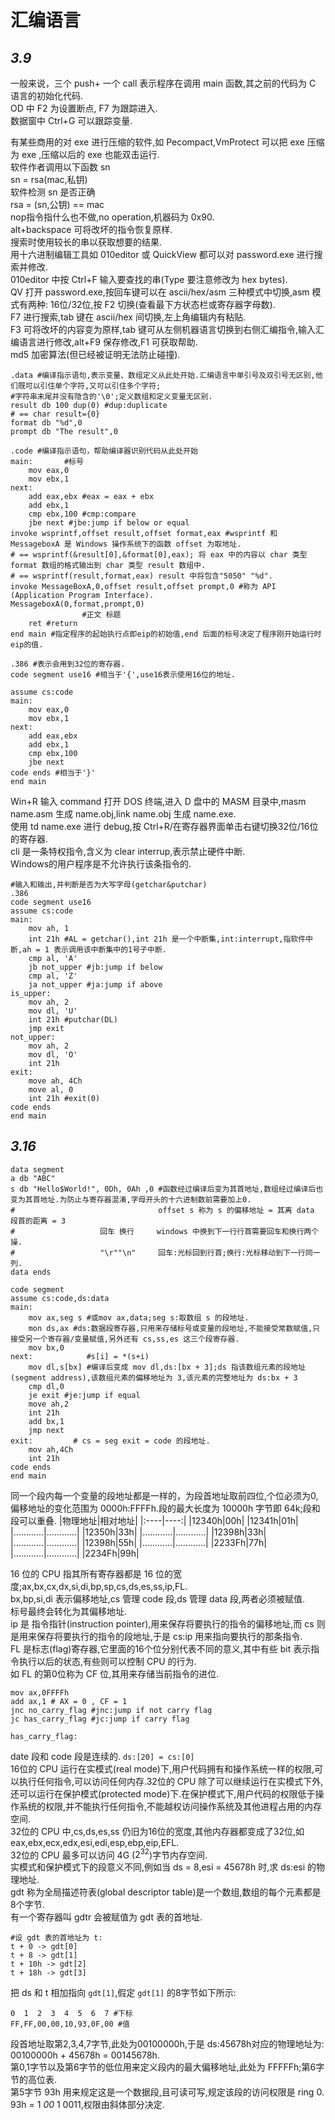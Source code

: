 # 汇编语言

## *3.9*

一般来说，三个 push+ 一个 call 表示程序在调用 main 函数,其之前的代码为 C 语言的初始化代码.  
OD 中 F2 为设置断点, F7 为跟踪进入.  
数据窗中 Ctrl+G 可以跟踪变量.  

有某些商用的对 exe 进行压缩的软件,如 Pecompact,VmProtect 可以把 exe 压缩为 exe ,压缩以后的 exe 也能双击运行.  
软件作者调用以下函数 sn  
sn = rsa(mac,私钥)  
软件检测 sn 是否正确  
rsa = (sn,公钥) == mac  
nop指令指什么也不做,no operation,机器码为 0x90.  
alt+backspace 可将改坏的指令恢复原样.  
搜索时使用较长的串以获取想要的结果.  
用十六进制编辑工具如 010editor 或 QuickView 都可以对 password.exe 进行搜索并修改.  
010editor 中按 Ctrl+F 输入要查找的串(Type 要注意修改为 hex bytes).  
QV 打开 password.exe,按回车键可以在 ascii/hex/asm 三种模式中切换,asm 模式有两种: 16位/32位,按 F2 切换(查看最下方状态栏或寄存器字母数).  
F7 进行搜索,tab 键在 ascii/hex 间切换,左上角编辑内有粘贴.  
F3 可将改坏的内容变为原样,tab 键可从左侧机器语言切换到右侧汇编指令,输入汇编语言进行修改,alt+F9 保存修改,F1 可获取帮助.  
md5 加密算法(但已经被证明无法防止碰撞).

~~~
.data #编译指示语句,表示变量、数组定义从此处开始.汇编语言中单引号及双引号无区别,他们既可以引住单个字符,又可以引住多个字符;
#字符串末尾并没有隐含的'\0';定义数组和定义变量无区别.
result db 100 dup(0) #dup:duplicate
# == char result={0}
format db "%d",0
prompt db "The result",0

.code #编译指示语句，帮助编译器识别代码从此处开始   
main:       #标号
    mov eax,0
    mov ebx,1
next:
    add eax,ebx #eax = eax + ebx
    add ebx,1 
    cmp ebx,100 #cmp:compare
    jbe next #jbe:jump if below or equal
invoke wsprintf,offset result,offset format,eax #wsprintf 和 MessageboxA 是 Windows 操作系统下的函数 offset 为取地址.
# == wsprintf(&result[0],&format[0],eax); 将 eax 中的内容以 char 类型 format 数组的格式输出到 char 类型 result 数组中.
# == wsprintf(result,format,eax) result 中将包含"5050" "%d".
invoke MessageBoxA,0,offset result,offset prompt,0 #称为 API (Application Program Interface).
MessageboxA(0,format,prompt,0)
                #正文 标题
    ret #return
end main #指定程序的起始执行点即eip的初始值,end 后面的标号决定了程序刚开始运行时eip的值.
~~~

~~~
.386 #表示会用到32位的寄存器.
code segment use16 #相当于'{',use16表示使用16位的地址.

assume cs:code
main:       
    mov eax,0
    mov ebx,1
next:
    add eax,ebx 
    add ebx,1 
    cmp ebx,100 
    jbe next 
code ends #相当于'}'
end main
~~~

Win+R 输入 command 打开 DOS 终端,进入 D 盘中的 MASM 目录中,masm name.asm 生成 name.obj,link name.obj 生成 name.exe.  
使用 td name.exe 进行 debug,按 Ctrl+R/在寄存器界面单击右键切换32位/16位的寄存器.  
cli 是一条特权指令,含义为 clear interrup,表示禁止硬件中断.  
Windows的用户程序是不允许执行该条指令的.  

~~~
#输入和输出,并判断是否为大写字母(getchar&putchar)
.386
code segment use16
assume cs:code
main:
    mov ah, 1
    int 21h #AL = getchar(),int 21h 是一个中断集,int:interrupt,指软件中断,ah = 1 表示调用该中断集中的1号子中断.
    cmp al, 'A'
    jb not_upper #jb:jump if below
    cmp al, 'Z'
    ja not_upper #ja:jump if above
is_upper:
    mov ah, 2
    mov dl, 'U'
    int 21h #putchar(DL)
    jmp exit
not_upper:
    mov ah, 2
    mov dl, 'O'
    int 21h
exit:
    move ah, 4Ch
    move al, 0
    int 21h #exit(0)
code ends
end main
~~~

## *3.16*  
 
~~~
data segment
a db "ABC"
s db "Hello$World!", 0Dh, 0Ah ,0 #函数经过编译后变为其首地址,数组经过编译后也变为其首地址.为防止与寄存器混淆,字母开头的十六进制数前需要加上0.
#                                offset s 称为 s 的偏移地址 = 其离 data 段首的距离 = 3 
#                   回车 换行     windows 中换到下一行行首需要回车和换行两个操.
#                   "\r""\n"     回车:光标回到行首;换行:光标移动到下一行同一列.
data ends

code segment 
assume cs:code,ds:data
main:
    mov ax,seg s #或mov ax,data;seg s:取数组 s 的段地址.
    mon ds,ax #ds:数据段寄存器,只用来存储标号或变量的段地址,不能接受常数赋值,只接受另一个寄存器/变量赋值,另外还有 cs,ss,es 这三个段寄存器.
    mov bx,0
next:            #s[i] = *(s+i)
    mov dl,s[bx] #编译后变成 mov dl,ds:[bx + 3];ds 指该数组元素的段地址(segment address),该数组元素的偏移地址为 3,该元素的完整地址为 ds:bx + 3
    cmp dl,0
    je exit #je:jump if equal
    move ah,2
    int 21h
    add bx,1
    jmp next
exit:         # cs = seg exit = code 的段地址.
    mov ah,4Ch
    int 21h
code ends
end main
~~~

同一个段内每一个变量的段地址都是一样的，为段首地址取前四位,个位必须为0,偏移地址的变化范围为 0000h:FFFFh.段的最大长度为 10000h 字节即 64k;段和段可以重叠.
|物理地址|相对地址|
|:----|----:|
|12340h|00h|
|12341h|01h|
|…………|…………|
|12350h|33h|
|…………|…………|
|12398h|33h|
|…………|…………|
|12398h|55h|
|…………|…………|
|2233Fh|77h|
|…………|…………|
|2234Fh|99h|

16 位的 CPU 指其所有寄存器都是 16 位的宽度;ax,bx,cx,dx,si,di,bp,sp,cs,ds,es,ss,ip,FL.  
bx,bp,si,di 表示偏移地址,cs 管理 code 段,ds 管理 data 段,两者必须被赋值.  
标号最终会转化为其偏移地址.  
ip 是 指令指针(instruction pointer),用来保存将要执行的指令的偏移地址,而 cs 则是用来保存将要执行的指令的段地址,于是 cs:ip 用来指向要执行的那条指令.  
FL 是标志(flag)寄存器,它里面的16个位分别代表不同的意义,其中有些 bit 表示指令执行以后的状态,有些则可以控制 CPU 的行为.  
如 FL 的第0位称为 CF 位,其用来存储当前指令的进位.
~~~
mov ax,0FFFFh
add ax,1 # AX = 0 , CF = 1
jnc no_carry_flag #jnc:jump if not carry flag
jc has_carry_flag #jc:jump if carry flag

has_carry_flag:
~~~

date 段和 code 段是连续的. `ds:[20] = cs:[0]`  
16位的 CPU 运行在实模式(real mode)下,用户代码拥有和操作系统一样的权限,可以执行任何指令,可以访问任何内存.32位的 CPU 除了可以继续运行在实模式下外,还可以运行在保护模式(protected mode)下.在保护模式下,用户代码的权限低于操作系统的权限,并不能执行任何指令,不能越权访问操作系统及其他进程占用的内存空间.  
32位的 CPU 中,cs,ds,es,ss 仍旧为16位的宽度,其他内存器都变成了32位,如 eax,ebx,ecx,edx,esi,edi,esp,ebp,eip,EFL.  
32位的 CPU 最多可以访问 4G ($2^{32}$)字节内存空间.  
实模式和保护模式下的段意义不同,例如当 ds = 8,esi  = 45678h 时,求 ds:esi 的物理地址.  
gdt 称为全局描述符表(global descriptor table)是一个数组,数组的每个元素都是8个字节.  
有一个寄存器叫 gdtr 会被赋值为 gdt 表的首地址.
~~~
#设 gdt 表的首地址为 t:
t + 0 -> gdt[0]
t + 8 -> gdt[1]
t + 10h -> gdt[2]
t + 18h -> gdt[3]
~~~
把 ds 和 t 相加指向 `gdt[1]`,假定 `gdt[1]` 的8字节如下所示:  
~~~
0  1  2  3  4  5  6  7 #下标  
FF,FF,00,00,10,93,0F,00 #值  
~~~
段首地址取第2,3,4,7字节,此处为00100000h,于是 ds:45678h对应的物理地址为: 00100000h + 45678h = 00145678h.  
第0,1字节以及第6字节的低位用来定义段内的最大偏移地址,此处为 FFFFFh;第6字节的高位表.  
第5字节 93h 用来规定这是一个数据段,且可读可写,规定该段的访问权限是 ring 0. 93h = 1 _00_ 1 0011,权限由斜体部分决定.